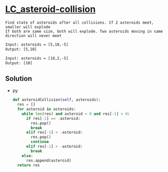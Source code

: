 # [LC_asteroid-collision](https://leetcode.com/problems/asteroid-collision)

```en
Find state of asteroids after all collisions. If 2 asteroids meet, smaller will explode
If both are same size, both will explode. Two asteroids moving in same direction will never meet
```

```txt
Input: asteroids = [5,10,-5]
Output: [5,10]

Input: asteroids = [10,2,-5]
Output: [10]
```

## Solution

* py

  ```py
  def asteroidCollision(self, asteroids):
    res = []
    for asteroid in asteroids:
      while len(res) and asteroid < 0 and res[-1] > 0:
        if res[-1] == -asteroid:
          res.pop()
          break
        elif res[-1] < -asteroid:
          res.pop()
          continue
        elif res[-1] > -asteroid:
          break
      else:
        res.append(asteroid)
    return res
  ```
